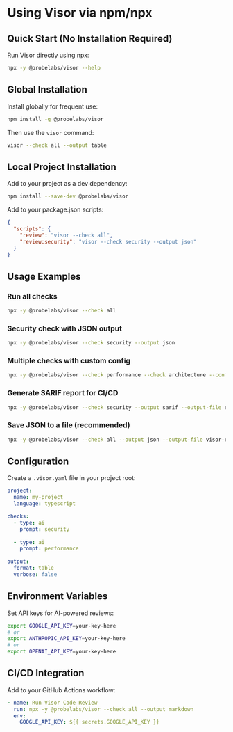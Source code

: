 # Using Visor via npm/npx

## Quick Start (No Installation Required)

Run Visor directly using npx:

```bash
npx -y @probelabs/visor --help
```

## Global Installation

Install globally for frequent use:

```bash
npm install -g @probelabs/visor
```

Then use the `visor` command:

```bash
visor --check all --output table
```

## Local Project Installation

Add to your project as a dev dependency:

```bash
npm install --save-dev @probelabs/visor
```

Add to your package.json scripts:

```json
{
  "scripts": {
    "review": "visor --check all",
    "review:security": "visor --check security --output json"
  }
}
```

## Usage Examples

### Run all checks
```bash
npx -y @probelabs/visor --check all
```

### Security check with JSON output
```bash
npx -y @probelabs/visor --check security --output json
```

### Multiple checks with custom config
```bash
npx -y @probelabs/visor --check performance --check architecture --config .visor.yaml
```

### Generate SARIF report for CI/CD
```bash
npx -y @probelabs/visor --check security --output sarif --output-file results.sarif
```

### Save JSON to a file (recommended)
```bash
npx -y @probelabs/visor --check all --output json --output-file visor-results.json
```

## Configuration

Create a `.visor.yaml` file in your project root:

```yaml
project:
  name: my-project
  language: typescript

checks:
  - type: ai
    prompt: security
    
  - type: ai
    prompt: performance
    
output:
  format: table
  verbose: false
```

## Environment Variables

Set API keys for AI-powered reviews:

```bash
export GOOGLE_API_KEY=your-key-here
# or
export ANTHROPIC_API_KEY=your-key-here
# or
export OPENAI_API_KEY=your-key-here
```

## CI/CD Integration

Add to your GitHub Actions workflow:

```yaml
- name: Run Visor Code Review
  run: npx -y @probelabs/visor --check all --output markdown
  env:
    GOOGLE_API_KEY: ${{ secrets.GOOGLE_API_KEY }}
```
